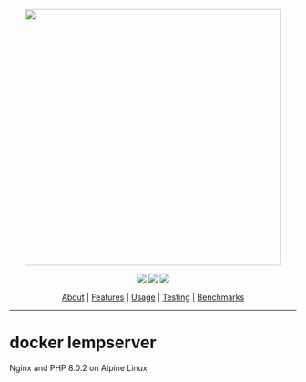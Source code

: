 <p align="center">
  <a href="https://github.com/cloudbitsio/lightbulb-alpine"><img width="450" src="lightbulb-alpine.svg"></a>
</p>
<p align="center">
  <img src="https://img.shields.io/docker/v/cloudbitsio/lightbulb-alpine?color=999&sort=semver">
  <img src="https://img.shields.io/docker/image-size/cloudbitsio/lightbulb-alpine?color=999&sort=semver">
  <img src="https://img.shields.io/docker/pulls/cloudbitsio/lightbulb-alpine?color=999&sort=semver">
</p>
<p align="center">
  <a href="#a-tiny-mariadb-image">About</a> |
  <a href="#features">Features</a> |
  <a href="#usage">Usage</a> |
  <a href="#testing">Testing</a> |
  <a href="#benchmarks">Benchmarks</a>
</p>

---

# docker lempserver
Nginx and PHP 8.0.2 on Alpine Linux
